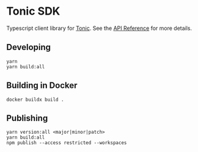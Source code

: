 # Tonic SDK 

Typescript client library for [Tonic](https://tonic.foundation). See the [API Reference](https://docs.tonic.foundation/developers/api-reference) for more details.

## Developing

```
yarn
yarn build:all
```

## Building in Docker

```
docker buildx build .
```

## Publishing

```
yarn version:all <major|minor|patch>
yarn build:all
npm publish --access restricted --workspaces
```
